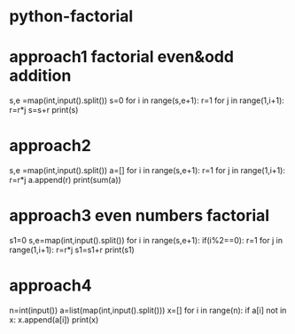 # python-factorial
# approach1 factorial even&odd addition
s,e =map(int,input().split())
s=0
for i in range(s,e+1):
  r=1
  for j in range(1,i+1):
    r=r*j
  s=s+r
print(s)

# approach2
s,e =map(int,input().split())
a=[]
for i in range(s,e+1):
  r=1
  for j in range(1,i+1):
    r=r*j
  a.append(r)
print(sum(a))

# approach3 even numbers factorial
s1=0
s,e=map(int,input().split())
for i in range(s,e+1):
  if(i%2==0):
    r=1
    for j in range(1,i+1):
      r=r*j
    s1=s1+r
print(s1) 
# approach4
n=int(input())
a=list(map(int,input().split()))
x=[]
for i in range(n):
  if a[i] not in x:
    x.append(a[i])
print(x)
